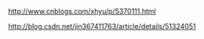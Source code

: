 http://www.cnblogs.com/xhyu/p/5370111.html

http://blog.csdn.net/jin367411763/article/details/51324051

